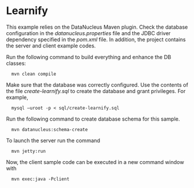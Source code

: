 Learnify
============================

This example relies on the DataNucleus Maven plugin. Check the database configuration in the *datanucleus.properties* file and the JDBC driver dependency specified in the *pom.xml* file. In addition, the project contains the server and client example codes.

Run the following command to build everything and enhance the DB classes:

      mvn clean compile

Make sure that the database was correctly configured. Use the contents of the file *create-learnify.sql* to create the database and grant privileges. For example,

      mysql –uroot -p < sql/create-learnify.sql

Run the following command to create database schema for this sample.

      mvn datanucleus:schema-create

To launch the server run the command

      mvn jetty:run

Now, the client sample code can be executed in a new command window with

      mvn exec:java -Pclient
